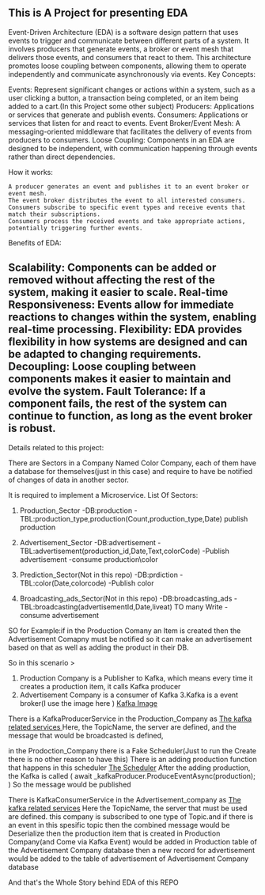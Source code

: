 This is A Project for presenting EDA 
---------------------------------------------------
Event-Driven Architecture (EDA) is a software design pattern that uses events to trigger and communicate between different parts of a system. It involves producers that generate events, a broker or event mesh that delivers those events, and consumers that react to them. This architecture promotes loose coupling between components, allowing them to operate independently and communicate asynchronously via events. 
Key Concepts:

Events: Represent significant changes or actions within a system, such as a user clicking a button, a transaction being completed, or an item being added to a cart.(In this Project some other subject)
Producers: Applications or services that generate and publish events. 
Consumers: Applications or services that listen for and react to events. 
Event Broker/Event Mesh: A messaging-oriented middleware that facilitates the delivery of events from producers to consumers. 
Loose Coupling: Components in an EDA are designed to be independent, with communication happening through events rather than direct dependencies. 

How it works:

    A producer generates an event and publishes it to an event broker or event mesh.
    The event broker distributes the event to all interested consumers.
    Consumers subscribe to specific event types and receive events that match their subscriptions.
    Consumers process the received events and take appropriate actions, potentially triggering further events. 

Benefits of EDA:

Scalability:
Components can be added or removed without affecting the rest of the system, making it easier to scale. 
Real-time Responsiveness:
Events allow for immediate reactions to changes within the system, enabling real-time processing. 
Flexibility:
EDA provides flexibility in how systems are designed and can be adapted to changing requirements. 
Decoupling:
Loose coupling between components makes it easier to maintain and evolve the system. 
Fault Tolerance:
If a component fails, the rest of the system can continue to function, as long as the event broker is robust. 
---------------------------------------------------
Details related to this project:

There are  Sectors in a Company Named Color Company, each of them have a database for themselves(just in this case) and require to have be notified of changes of data in another sector.

It is required to implement a Microservice.
List Of Sectors:
1. Production_Sector
    -DB:production
     -TBL:production_type,production(Count,production_type,Date) 
       publish production

2. Advertisement_Sector
    -DB:advertisement
     -TBL:advertisement(production_id,Date,Text,colorCode) 
     -Publish advertisement
     -consume production\color

3. Prediction_Sector(Not in this repo)
    -DB:prdiction
     -TBL:color(Date,colorcode) 
    -Publish color

4. Broadcasting_ads_Sector(Not in this repo)
    -DB:broadcasting_ads
     -TBL:broadcasting(advertisementId,Date,liveat)
    TO many Write
    -consume advertisement



SO for Example:if in the Production Comany an Item is created then the Advertisement Comapny must be notified so it can make an advertisement based on that as well as adding the product in their DB.

So in this scenario >
1. Production Company is a Publisher to Kafka, which means every time it creates a production item, it calls Kafka producer 
2. Advertisement Company is a consumer of Kafka
3.Kafka is a event broker(I use the image here ) [Kafka Image ](/kafka-broker/docker-compose.yml)


There is a KafkaProducerService in the Production_Company as 
[The kafka related services ](/Production_Company/Kafka/KafkaProducerService.cs)
Here, the TopicName, the server are defined, and the message that would be broadcasted is defined,


in the Prodoction_Company there is a Fake Scheduler(Just to run the Create there is no other reason to have this)
There is an adding production function that happens in this scheduler 
[The Scheduler](/Production_Company/BackgroundServices/ProductionSchedulerService.cs)
After the adding production, the Kafka is called ( await _kafkaProducer.ProduceEventAsync(production);  )
So the message would be published 

There is KafkaConsumerService in the Advertisement_company as
[The kafka related services](/Advertisement_Company/Kafka/KafkaConsumerService.cs)
Here the TopicName, the server that must be used are defined. this company is subscribed to one type of Topic.and if there is an event in this spesific topic
then the combined message would be Deserialize 
then the production item that is created in Production Company(and Come via Kafka Event) would be added in Production table of the Advertisement Company database
then a new record for advertisement would be added to the table of advertisement of Advertisement Company database

And that's the Whole Story behind EDA of this REPO


 
